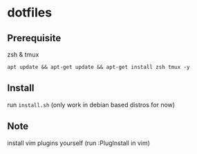 # dotfiles  

## Prerequisite  

zsh & tmux  

```
apt update && apt-get update && apt-get install zsh tmux -y
```

## Install  

run `install.sh` (only work in debian based distros for now)

## Note  
install vim plugins yourself (run :PlugInstall in vim)
